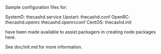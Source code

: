 Sample configuration files for:

SystemD: thecashd.service
Upstart: thecashd.conf
OpenRC:  thecashd.openrc
         thecashd.openrcconf
CentOS:  thecashd.init

have been made available to assist packagers in creating node packages here.

See doc/init.md for more information.
